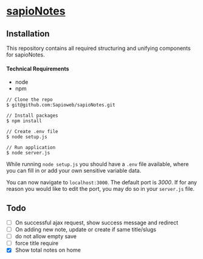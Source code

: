 [sapioNotes](https://notes.sapioweb.com/)
=========

## Installation
This repository contains all required structuring and unifying components for sapioNotes.

#### Technical Requirements
- node
- npm

```
// Clone the repo
$ git@github.com:Sapioweb/sapioNotes.git

// Install packages
$ npm install

// Create .env file
$ node setup.js

// Run application
$ node server.js
```

While running `node setup.js` you should have a `.env` file available, where you can fill in or add your own sensitive variable data.

You can now navigate to `localhost:3000`. The default port is *3000*. If for any reason you would like to edit the port, you may do so in your `server.js` file.


## Todo
- [ ] On successful ajax request, show success message and redirect
- [ ] On adding new note, update or create if same title/slugs
- [ ] do not allow empty save
- [ ] force title require
- [x] Show total notes on home
